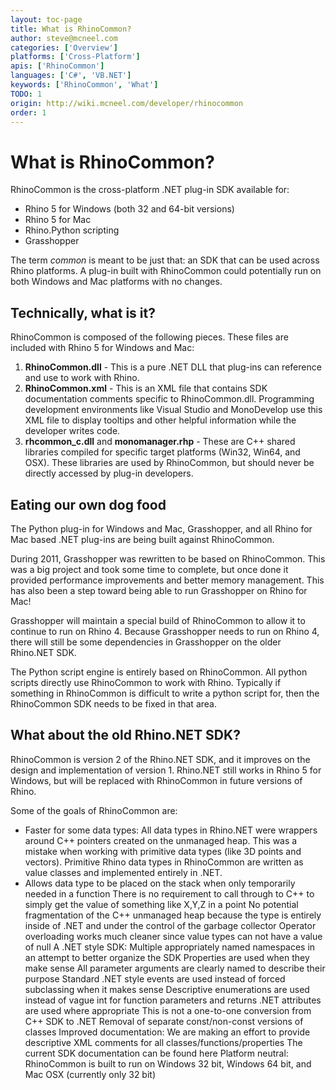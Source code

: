 ```yaml
---
layout: toc-page
title: What is RhinoCommon?
author: steve@mcneel.com
categories: ['Overview']
platforms: ['Cross-Platform']
apis: ['RhinoCommon']
languages: ['C#', 'VB.NET']
keywords: ['RhinoCommon', 'What']
TODO: 1
origin: http://wiki.mcneel.com/developer/rhinocommon
order: 1
---
```


# What is RhinoCommon?

RhinoCommon is the cross-platform .NET plug-in SDK available for:

- Rhino 5 for Windows (both 32 and 64-bit versions)
- Rhino 5 for Mac
- Rhino.Python scripting
- Grasshopper

The term _common_ is meant to be just that: an SDK that can be used across Rhino platforms. A plug-in built with RhinoCommon could potentially run on both Windows and Mac platforms with no changes.

## Technically, what is it?

RhinoCommon is composed of the following pieces.  These files are included with Rhino 5 for Windows and Mac:

1. **RhinoCommon.dll** - This is a pure .NET DLL that plug-ins can reference and use to work with Rhino.
1. **RhinoCommon.xml** - This is an XML file that contains SDK documentation comments specific to RhinoCommon.dll. Programming development environments like Visual Studio and MonoDevelop use this XML file to display tooltips and other helpful information while the developer writes code.
1. **rhcommon_c.dll** and **monomanager.rhp** - These are C++ shared libraries compiled for specific target platforms (Win32, Win64, and OSX). These libraries are used by RhinoCommon, but should never be directly accessed by plug-in developers.

## Eating our own dog food

The Python plug-in for Windows and Mac, Grasshopper, and all Rhino for Mac based .NET plug-ins are being built against RhinoCommon.

During 2011, Grasshopper was rewritten to be based on RhinoCommon.  This was a big project and took some time to complete, but once done it provided performance improvements and better memory management.  This has also been a step toward being able to run Grasshopper on Rhino for Mac!

Grasshopper will maintain a special build of RhinoCommon to allow it to continue to run on Rhino 4.  Because Grasshopper needs to run on Rhino 4, there will still be some dependencies in Grasshopper on the older Rhino.NET SDK.

The Python script engine is entirely based on RhinoCommon.  All python scripts directly use RhinoCommon to work with Rhino. Typically if something in RhinoCommon is difficult to write a python script for, then the RhinoCommon SDK needs to be fixed in that area.

## What about the old Rhino.NET SDK?

RhinoCommon is version 2 of the Rhino.NET SDK, and it improves on the design and implementation of version 1.  Rhino.NET still works in Rhino 5 for Windows, but will be replaced with RhinoCommon in future versions of Rhino.  

Some of the goals of RhinoCommon are:

- Faster for some data types: All data types in Rhino.NET were wrappers around C++ pointers created on the unmanaged heap. This was a mistake when working with primitive data types (like 3D points and vectors). Primitive Rhino data types in RhinoCommon are written as value classes and implemented entirely in .NET.
 - Allows data type to be placed on the stack when only temporarily needed in a function
There is no requirement to call through to C++ to simply get the value of something like X,Y,Z in a point
No potential fragmentation of the C++ unmanaged heap because the type is entirely inside of .NET and under the control of the garbage collector
Operator overloading works much cleaner since value types can not have a value of null
A .NET style SDK:
Multiple appropriately named namespaces in an attempt to better organize the SDK
Properties are used when they make sense
All parameter arguments are clearly named to describe their purpose
Standard .NET style events are used instead of forced subclassing when it makes sense
Descriptive enumerations are used instead of vague int for function parameters and returns
.NET attributes are used where appropriate
This is not a one-to-one conversion from C++ SDK to .NET
Removal of separate const/non-const versions of classes
Improved documentation:
We are making an effort to provide descriptive XML comments for all classes/functions/properties
The current SDK documentation can be found here
Platform neutral: RhinoCommon is built to run on Windows 32 bit, Windows 64 bit, and Mac OSX (currently only 32 bit)
